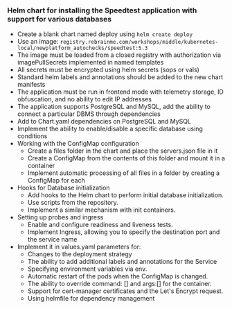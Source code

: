 ### Helm chart for installing the Speedtest application with support for various databases
- Create a blank chart named deploy using `helm create deploy`
- Use an image: `registry.rebrainme.com/workshops/middle/kubernetes-local/newplatform_autochecks/speedtest:5.3`
- The image must be loaded from a closed registry with authorization via imagePullSecrets implemented in named templates
- All secrets must be encrypted using helm secrets (sops or vals)
- Standard helm labels and annotations should be added to the new chart manifests
- The application must be run in frontend mode with telemetry storage, ID obfuscation, and no ability to edit IP addresses
- The application supports PostgreSQL and MySQL, add the ability to connect a particular DBMS through dependencies
- Add to Chart.yaml dependencies on PostgreSQL and MySQL
- Implement the ability to enable/disable a specific database using conditions
- Working with the ConfigMap configuration
  - Create a files folder in the chart and place the servers.json file in it
  - Create a ConfigMap from the contents of this folder and mount it in a container
  - Implement automatic processing of all files in a folder by creating a ConfigMap for each
- Hooks for Database initialization
  - Add hooks to the Helm chart to perform initial database initialization.
  - Use scripts from the repository.
  - Implement a similar mechanism with init containers.
- Setting up probes and ingress
  - Enable and configure readiness and liveness tests.
  - Implement Ingress, allowing you to specify the destination port and the service name
- Implement it in values.yaml parameters for:
  - Changes to the deployment strategy
  - The ability to add additional labels and annotations for the Service
  - Specifying environment variables via env.
  - Automatic restart of the pods when the ConfigMap is changed.
  - The ability to override command: [] and args:[] for the container.
  - Support for cert-manager certificates and the Let's Encrypt request.
  - Using helmfile for dependency management 
